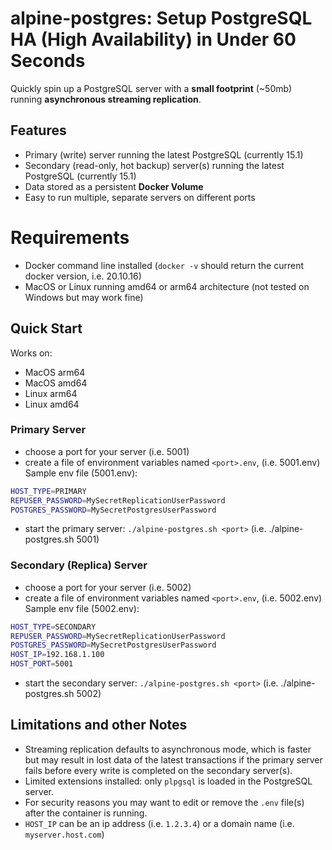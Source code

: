 # alpine-postgres: Setup PostgreSQL HA (High Availability) in Under 60 Seconds
Quickly spin up a PostgreSQL server with a **small footprint** (~50mb) running **asynchronous streaming replication**.

## Features
- Primary (write) server running the latest PostgreSQL (currently 15.1)
- Secondary (read-only, hot backup) server(s) running the latest PostgreSQL (currently 15.1)
- Data stored as a persistent **Docker Volume**
- Easy to run multiple, separate servers on different ports

# Requirements
- Docker command line installed (`docker -v` should return the current docker version, i.e. 20.10.16)
- MacOS or Linux running amd64 or arm64 architecture (not tested on Windows but may work fine)

## Quick Start
Works on:
- MacOS arm64
- MacOS amd64
- Linux arm64
- Linux amd64

### Primary Server
- choose a port for your server (i.e. 5001)
- create a file of environment variables named `<port>.env`, (i.e. 5001.env)
Sample env file (5001.env):
```sh
HOST_TYPE=PRIMARY
REPUSER_PASSWORD=MySecretReplicationUserPassword
POSTGRES_PASSWORD=MySecretPostgresUserPassword
```
- start the primary server: `./alpine-postgres.sh <port>` (i.e. ./alpine-postgres.sh 5001)

### Secondary (Replica) Server
- choose a port for your server (i.e. 5002)
- create a file of environment variables named `<port>.env`, (i.e. 5002.env)
Sample env file (5002.env):
```sh
HOST_TYPE=SECONDARY
REPUSER_PASSWORD=MySecretReplicationUserPassword
POSTGRES_PASSWORD=MySecretPostgresUserPassword
HOST_IP=192.168.1.100
HOST_PORT=5001
```
- start the secondary server: `./alpine-postgres.sh <port>` (i.e. ./alpine-postgres.sh 5002)

## Limitations and other Notes

- Streaming replication defaults to asynchronous mode, which is faster but may result in lost data of the latest transactions if the primary server fails before every write is completed on the secondary server(s).
- Limited extensions installed: only `plpgsql` is loaded in the PostgreSQL server.
- For security reasons you may want to edit or remove the `.env` file(s) after the container is running.
- `HOST_IP` can be an ip address (i.e. `1.2.3.4`) or a domain name (i.e. `myserver.host.com`)
